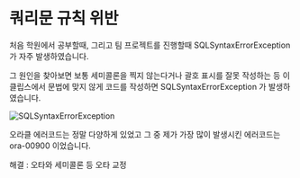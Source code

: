 쿼리문 규칙 위반
===============

처음 학원에서 공부할때, 그리고 팀 프로젝트를 진행할때 SQLSyntaxErrorException가 자주 발생하였습니다.

그 원인을 찾아보면 보통 세미콜론을 찍지 않는다거나 괄호 표시를 잘못 작성하는 등 이클립스에서 문법에 맞지 않게 코드를 작성하면 SQLSyntaxErrorException 가 발생하였습니다.

![SQLSyntaxErrorException](https://user-images.githubusercontent.com/74330505/118515408-537f3d80-b770-11eb-932b-c8d0208f8a40.png)

오라클 에러코드는 정말 다양하게 있었고 그 중 제가 가장 많이 발생시킨 에러코드는 ora-00900 이었습니다.

해결 : 오타와 세미콜론 등 오타 교정

